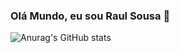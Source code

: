 ### Olá Mundo, eu sou Raul Sousa 👋

![Anurag's GitHub stats](https://github-readme-stats.vercel.app/api?username=codArtico&theme=synthwave&show_icons=true)

